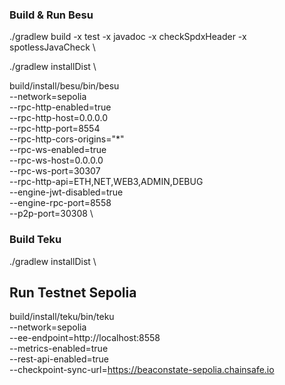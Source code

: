 ### Build & Run Besu
./gradlew build -x test -x javadoc -x checkSpdxHeader -x spotlessJavaCheck \

./gradlew installDist \


build/install/besu/bin/besu \
    --network=sepolia \
    --rpc-http-enabled=true \
    --rpc-http-host=0.0.0.0 \
    --rpc-http-port=8554 \
    --rpc-http-cors-origins="*" \
    --rpc-ws-enabled=true \
    --rpc-ws-host=0.0.0.0 \
    --rpc-ws-port=30307 \
    --rpc-http-api=ETH,NET,WEB3,ADMIN,DEBUG \
    --engine-jwt-disabled=true \
    --engine-rpc-port=8558 \
    --p2p-port=30308 \

### Build Teku

./gradlew installDist \

## Run Testnet Sepolia

build/install/teku/bin/teku \
    --network=sepolia                            \
    --ee-endpoint=http://localhost:8558          \
    --metrics-enabled=true                       \
    --rest-api-enabled=true                      \
    --checkpoint-sync-url=https://beaconstate-sepolia.chainsafe.io 


    
